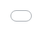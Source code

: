 ```yaml
---
layout: post
title: "K-POP(걸그룹 버전) 최우수 보컬리스트"
author: "undefined"
thumbnail: "https://www.allkpop.com/upload/2021/01/content/242359/thumb/1611550761-untitled-design-20.png"
tags: 
---
```



![image](https://www.allkpop.com/upload/2021/01/content/242359/1611550761-untitled-design-20.png)

요즘 K-Pop 업계에서는 걸그룹들이 얼마나 많이 데뷔했는가를 보면 수백 명의 실력파 여성 성악가들이 있다.특히 독특하고, 감성적이며, 또는 팬들을 사로잡는 파워풀한 보컬 실력으로 관중들 사이에서 돋보일 보컬리스트들이 항상 있을 것이다. 이것은 단지 누가 최고 음을 칠 수 있느냐에 관한 것이 아니라, 누가 노래에 있어서 전반적인 기술력을 가장 잘 갖췄는지에 관한 것이다.

1. S.E.S의 "바다"


<div class="video_wrapper" style="padding-top: 56.25%;">
    <iframe style="width: 100%; height: 100%; position: absolute; top: 0px; left: 0px;" src="//www.youtube.com/embed/SeND3mDiPoE" frameborder="0" allowfullscreen="" width="100%" height="100%"></iframe>
</div>


2. "옥주현" 핀란드의 "옥주현 선수L


<div class="video_wrapper" style="padding-top: 56.25%;">
    <iframe style="width: 100%; height: 100%; position: absolute; top: 0px; left: 0px;" src="//www.youtube.com/embed/mRU0cESEIYM" frameborder="0" allowfullscreen="" width="100%" height="100%"></iframe>
</div>


3. `그레이스`의 리나


<div class="video_wrapper" style="padding-top: 56.25%;">
    <iframe style="width: 100%; height: 100%; position: absolute; top: 0px; left: 0px;" src="//www.youtube.com/embed/H_DqG5xhBvg" frameborder="0" allowfullscreen="" width="100%" height="100%"></iframe>
</div>


4. 브라운아이드걸의 제아


<div class="video_wrapper" style="padding-top: 56.25%;">
    <iframe style="width: 100%; height: 100%; position: absolute; top: 0px; left: 0px;" src="//www.youtube.com/embed/06i8whsBPyg" frameborder="0" allowfullscreen="" width="100%" height="100%"></iframe>
</div>


5. 소녀시대 태연


<div class="video_wrapper" style="padding-top: 56.25%;">
    <iframe style="width: 100%; height: 100%; position: absolute; top: 0px; left: 0px;" src="//www.youtube.com/embed/h9atBUmUmW4" frameborder="0" allowfullscreen="" width="100%" height="100%"></iframe>
</div>


6. 2NE1의 "박봄"


<div class="video_wrapper" style="padding-top: 56.25%;">
    <iframe style="width: 100%; height: 100%; position: absolute; top: 0px; left: 0px;" src="//www.youtube.com/embed/DXXFI1YvOek" frameborder="0" allowfullscreen="" width="100%" height="100%"></iframe>
</div>


8. f(x)의 "루나"


<div class="video_wrapper" style="padding-top: 56.25%;">
    <iframe style="width: 100%; height: 100%; position: absolute; top: 0px; left: 0px;" src="//www.youtube.com/embed/DbV3G8vkWbg" frameborder="0" allowfullscreen="" width="100%" height="100%"></iframe>
</div>


시스타의 효린


<div class="video_wrapper" style="padding-top: 56.25%;">
    <iframe style="width: 100%; height: 100%; position: absolute; top: 0px; left: 0px;" src="//www.youtube.com/embed/gwuxQLueaDM" frameborder="0" allowfullscreen="" width="100%" height="100%"></iframe>
</div>


10. 걸스데이 민아


<div class="video_wrapper" style="padding-top: 56.25%;">
    <iframe style="width: 100%; height: 100%; position: absolute; top: 0px; left: 0px;" src="//www.youtube.com/embed/6hhPbSVO7zs" frameborder="0" allowfullscreen="" width="100%" height="100%"></iframe>
</div>


11. 마마무의 "솔라"


<div class="video_wrapper" style="padding-top: 56.25%;">
    <iframe style="width: 100%; height: 100%; position: absolute; top: 0px; left: 0px;" src="//www.youtube.com/embed/1Miv3gW07c8" frameborder="0" allowfullscreen="" width="100%" height="100%"></iframe>
</div>


12. 레드벨벳의 웬디


<div class="video_wrapper" style="padding-top: 56.25%;">
    <iframe style="width: 100%; height: 100%; position: absolute; top: 0px; left: 0px;" src="//www.youtube.com/embed/lz8IWNRq_zs" frameborder="0" allowfullscreen="" width="100%" height="100%"></iframe>
</div>


13. 여친의 유주


<div class="video_wrapper" style="padding-top: 56.25%;">
    <iframe style="width: 100%; height: 100%; position: absolute; top: 0px; left: 0px;" src="//www.youtube.com/embed/gr6ZVY7qC0A" frameborder="0" allowfullscreen="" width="100%" height="100%"></iframe>
</div>


14. 우주소녀의 연정


<div class="video_wrapper" style="padding-top: 56.25%;">
    <iframe style="width: 100%; height: 100%; position: absolute; top: 0px; left: 0px;" src="//www.youtube.com/embed/ah8SX_nHcpI" frameborder="0" allowfullscreen="" width="100%" height="100%"></iframe>
</div>


15. 구구단의 세정


<div class="video_wrapper" style="padding-top: 56.25%;">
    <iframe style="width: 100%; height: 100%; position: absolute; top: 0px; left: 0px;" src="//www.youtube.com/embed/6XM9Fqss08A" frameborder="0" allowfullscreen="" width="100%" height="100%"></iframe>
</div>


16. 블랙핑크의 로제


<div class="video_wrapper" style="padding-top: 56.25%;">
    <iframe style="width: 100%; height: 100%; position: absolute; top: 0px; left: 0px;" src="//www.youtube.com/embed/jyWaOuVCMtU" frameborder="0" allowfullscreen="" width="100%" height="100%"></iframe>
</div>


17. 드림캐쳐의 "시연"


<div class="video_wrapper" style="padding-top: 56.25%;">
    <iframe style="width: 100%; height: 100%; position: absolute; top: 0px; left: 0px;" src="//www.youtube.com/embed/f1e6K5Ou5E4" frameborder="0" allowfullscreen="" width="100%" height="100%"></iframe>
</div>


18. 루나의 추


<div class="video_wrapper" style="padding-top: 56.25%;">
    <iframe style="width: 100%; height: 100%; position: absolute; top: 0px; left: 0px;" src="//www.youtube.com/embed/8RQ4zwcVKsA" frameborder="0" allowfullscreen="" width="100%" height="100%"></iframe>
</div>


19. 아이즈의 유리원


<div class="video_wrapper" style="padding-top: 56.25%;">
    <iframe style="width: 100%; height: 100%; position: absolute; top: 0px; left: 0px;" src="//www.youtube.com/embed/DZ0CuxVWGpE" frameborder="0" allowfullscreen="" width="100%" height="100%"></iframe>
</div>


20. 체리블렛의 "해윤"


<div class="video_wrapper" style="padding-top: 56.25%;">
    <iframe style="width: 100%; height: 100%; position: absolute; top: 0px; left: 0px;" src="//www.youtube.com/embed/5R8SaGmNV4s" frameborder="0" allowfullscreen="" width="100%" height="100%"></iframe>
</div>


비밀 번호의 21 "거부"


<div class="video_wrapper" style="padding-top: 56.25%;">
    <iframe style="width: 100%; height: 100%; position: absolute; top: 0px; left: 0px;" src="//www.youtube.com/embed/-NV6JmoIUR4" frameborder="0" allowfullscreen="" width="100%" height="100%"></iframe>
</div>


22. espa의 Ning Ning


<div class="video_wrapper" style="padding-top: 56.25%;">
    <iframe style="width: 100%; height: 100%; position: absolute; top: 0px; left: 0px;" src="//www.youtube.com/embed/bONr7tZ7VIU" frameborder="0" allowfullscreen="" width="100%" height="100%"></iframe>
</div>
